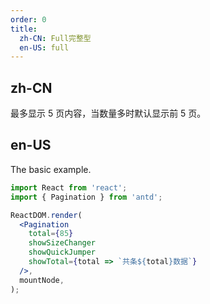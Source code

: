 ```yaml
---
order: 0
title:
  zh-CN: Full完整型
  en-US: full
---
```


## zh-CN

最多显示 5 页内容，当数量多时默认显示前 5 页。

## en-US

The basic example.

```jsx
import React from 'react';
import { Pagination } from 'antd';

ReactDOM.render(
  <Pagination
    total={85}
    showSizeChanger
    showQuickJumper
    showTotal={total => `共条${total}数据`}
  />,
  mountNode,
);
```
